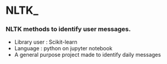 # NLTK_
### NLTK methods to identify user messages.

- Library user : Scikit-learn
- Language : python on jupyter notebook
- A general purpose project made to identify daily messages
